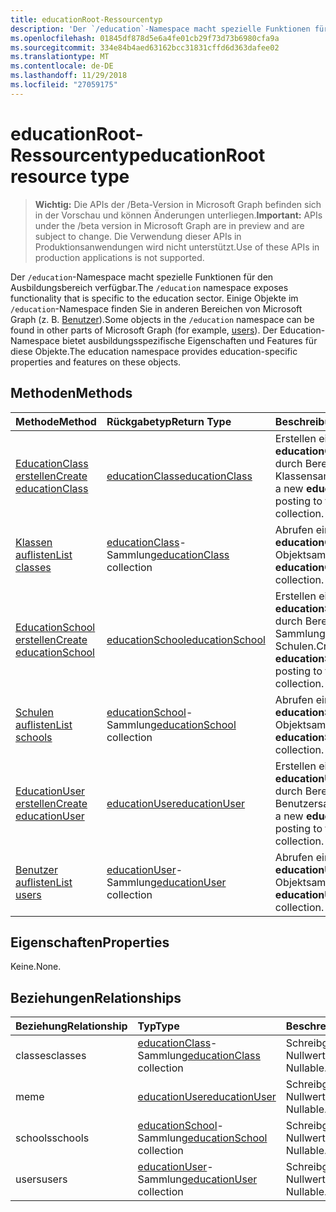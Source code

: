 ```yaml
---
title: educationRoot-Ressourcentyp
description: 'Der `/education`-Namespace macht spezielle Funktionen für den Ausbildungsbereich verfügbar. '
ms.openlocfilehash: 01845df878d5e6a4fe01cb29f73d73b6980cfa9a
ms.sourcegitcommit: 334e84b4aed63162bcc31831cffd6d363dafee02
ms.translationtype: MT
ms.contentlocale: de-DE
ms.lasthandoff: 11/29/2018
ms.locfileid: "27059175"
---
```

# <a name="educationroot-resource-type"></a><span data-ttu-id="6e6d9-103">educationRoot-Ressourcentyp</span><span class="sxs-lookup"><span data-stu-id="6e6d9-103">educationRoot resource type</span></span>

> <span data-ttu-id="6e6d9-104">**Wichtig:** Die APIs der /Beta-Version in Microsoft Graph befinden sich in der Vorschau und können Änderungen unterliegen.</span><span class="sxs-lookup"><span data-stu-id="6e6d9-104">**Important:** APIs under the /beta version in Microsoft Graph are in preview and are subject to change.</span></span> <span data-ttu-id="6e6d9-105">Die Verwendung dieser APIs in Produktionsanwendungen wird nicht unterstützt.</span><span class="sxs-lookup"><span data-stu-id="6e6d9-105">Use of these APIs in production applications is not supported.</span></span>

<span data-ttu-id="6e6d9-106">Der `/education`-Namespace macht spezielle Funktionen für den Ausbildungsbereich verfügbar.</span><span class="sxs-lookup"><span data-stu-id="6e6d9-106">The `/education` namespace exposes functionality that is specific to the education sector.</span></span> <span data-ttu-id="6e6d9-107">Einige Objekte im `/education`-Namespace finden Sie in anderen Bereichen von Microsoft Graph (z. B. [Benutzer](user.md)).</span><span class="sxs-lookup"><span data-stu-id="6e6d9-107">Some objects in the `/education` namespace can be found in other parts of Microsoft Graph (for example, [users](user.md)).</span></span> <span data-ttu-id="6e6d9-108">Der Education-Namespace bietet ausbildungsspezifische Eigenschaften und Features für diese Objekte.</span><span class="sxs-lookup"><span data-stu-id="6e6d9-108">The education namespace provides education-specific properties and features on these objects.</span></span>

## <a name="methods"></a><span data-ttu-id="6e6d9-109">Methoden</span><span class="sxs-lookup"><span data-stu-id="6e6d9-109">Methods</span></span>

| <span data-ttu-id="6e6d9-110">Methode</span><span class="sxs-lookup"><span data-stu-id="6e6d9-110">Method</span></span>           | <span data-ttu-id="6e6d9-111">Rückgabetyp</span><span class="sxs-lookup"><span data-stu-id="6e6d9-111">Return Type</span></span>    |<span data-ttu-id="6e6d9-112">Beschreibung</span><span class="sxs-lookup"><span data-stu-id="6e6d9-112">Description</span></span>|
|:---------------|:--------|:----------|
|[<span data-ttu-id="6e6d9-113">EducationClass erstellen</span><span class="sxs-lookup"><span data-stu-id="6e6d9-113">Create educationClass</span></span>](../api/educationroot-post-classes.md) |[<span data-ttu-id="6e6d9-114">educationClass</span><span class="sxs-lookup"><span data-stu-id="6e6d9-114">educationClass</span></span>](educationclass.md)| <span data-ttu-id="6e6d9-115">Erstellen eines neuen **educationClass**-Objekts durch Bereitstellen in die Klassensammlung.</span><span class="sxs-lookup"><span data-stu-id="6e6d9-115">Create a new **educationClass** by posting to the classes collection.</span></span>|
|[<span data-ttu-id="6e6d9-116">Klassen auflisten</span><span class="sxs-lookup"><span data-stu-id="6e6d9-116">List classes</span></span>](../api/educationroot-list-classes.md) |<span data-ttu-id="6e6d9-117">[educationClass](educationclass.md)-Sammlung</span><span class="sxs-lookup"><span data-stu-id="6e6d9-117">[educationClass](educationclass.md) collection</span></span>| <span data-ttu-id="6e6d9-118">Abrufen einer **educationClass**-Objektsammlung.</span><span class="sxs-lookup"><span data-stu-id="6e6d9-118">Get an **educationClass** object collection.</span></span>|
|[<span data-ttu-id="6e6d9-119">EducationSchool erstellen</span><span class="sxs-lookup"><span data-stu-id="6e6d9-119">Create educationSchool</span></span>](../api/educationroot-post-schools.md) |[<span data-ttu-id="6e6d9-120">educationSchool</span><span class="sxs-lookup"><span data-stu-id="6e6d9-120">educationSchool</span></span>](educationschool.md)| <span data-ttu-id="6e6d9-121">Erstellen eines neuen **educationSchool**-Objekts durch Bereitstellen in der Sammlung der Schulen.</span><span class="sxs-lookup"><span data-stu-id="6e6d9-121">Create a new **educationSchool** by posting to the schools collection.</span></span>|
|[<span data-ttu-id="6e6d9-122">Schulen auflisten</span><span class="sxs-lookup"><span data-stu-id="6e6d9-122">List schools</span></span>](../api/educationroot-list-schools.md) |<span data-ttu-id="6e6d9-123">[educationSchool](educationschool.md)-Sammlung</span><span class="sxs-lookup"><span data-stu-id="6e6d9-123">[educationSchool](educationschool.md) collection</span></span>| <span data-ttu-id="6e6d9-124">Abrufen einer **educationSchool**-Objektsammlung.</span><span class="sxs-lookup"><span data-stu-id="6e6d9-124">Get an **educationSchool** object collection.</span></span>|
|[<span data-ttu-id="6e6d9-125">EducationUser erstellen</span><span class="sxs-lookup"><span data-stu-id="6e6d9-125">Create educationUser</span></span>](../api/educationroot-post-users.md) |[<span data-ttu-id="6e6d9-126">educationUser</span><span class="sxs-lookup"><span data-stu-id="6e6d9-126">educationUser</span></span>](educationuser.md)| <span data-ttu-id="6e6d9-127">Erstellen eines neuen **educationUser**-Objekts durch Bereitstellen in der Benutzersammlung.</span><span class="sxs-lookup"><span data-stu-id="6e6d9-127">Create a new **educationUser** by posting to the users collection.</span></span>|
|[<span data-ttu-id="6e6d9-128">Benutzer auflisten</span><span class="sxs-lookup"><span data-stu-id="6e6d9-128">List users</span></span>](../api/educationroot-list-users.md) |<span data-ttu-id="6e6d9-129">[educationUser](educationuser.md)-Sammlung</span><span class="sxs-lookup"><span data-stu-id="6e6d9-129">[educationUser](educationuser.md) collection</span></span>| <span data-ttu-id="6e6d9-130">Abrufen einer **educationUser**-Objektsammlung.</span><span class="sxs-lookup"><span data-stu-id="6e6d9-130">Get an **educationUser** object collection.</span></span>|

## <a name="properties"></a><span data-ttu-id="6e6d9-131">Eigenschaften</span><span class="sxs-lookup"><span data-stu-id="6e6d9-131">Properties</span></span>
<span data-ttu-id="6e6d9-132">Keine.</span><span class="sxs-lookup"><span data-stu-id="6e6d9-132">None.</span></span>

## <a name="relationships"></a><span data-ttu-id="6e6d9-133">Beziehungen</span><span class="sxs-lookup"><span data-stu-id="6e6d9-133">Relationships</span></span>
| <span data-ttu-id="6e6d9-134">Beziehung</span><span class="sxs-lookup"><span data-stu-id="6e6d9-134">Relationship</span></span> | <span data-ttu-id="6e6d9-135">Typ</span><span class="sxs-lookup"><span data-stu-id="6e6d9-135">Type</span></span>   |<span data-ttu-id="6e6d9-136">Beschreibung</span><span class="sxs-lookup"><span data-stu-id="6e6d9-136">Description</span></span>|
|:---------------|:--------|:----------|
|<span data-ttu-id="6e6d9-137">classes</span><span class="sxs-lookup"><span data-stu-id="6e6d9-137">classes</span></span>|<span data-ttu-id="6e6d9-138">[educationClass](educationclass.md)-Sammlung</span><span class="sxs-lookup"><span data-stu-id="6e6d9-138">[educationClass](educationclass.md) collection</span></span>| <span data-ttu-id="6e6d9-p103">Schreibgeschützt. Lässt Nullwerte zu.</span><span class="sxs-lookup"><span data-stu-id="6e6d9-p103">Read-only. Nullable.</span></span>|
|<span data-ttu-id="6e6d9-141">me</span><span class="sxs-lookup"><span data-stu-id="6e6d9-141">me</span></span>|[<span data-ttu-id="6e6d9-142">educationUser</span><span class="sxs-lookup"><span data-stu-id="6e6d9-142">educationUser</span></span>](educationuser.md)| <span data-ttu-id="6e6d9-p104">Schreibgeschützt. Lässt Nullwerte zu.</span><span class="sxs-lookup"><span data-stu-id="6e6d9-p104">Read-only. Nullable.</span></span>|
|<span data-ttu-id="6e6d9-145">schools</span><span class="sxs-lookup"><span data-stu-id="6e6d9-145">schools</span></span>|<span data-ttu-id="6e6d9-146">[educationSchool](educationschool.md)-Sammlung</span><span class="sxs-lookup"><span data-stu-id="6e6d9-146">[educationSchool](educationschool.md) collection</span></span>| <span data-ttu-id="6e6d9-p105">Schreibgeschützt. Lässt Nullwerte zu.</span><span class="sxs-lookup"><span data-stu-id="6e6d9-p105">Read-only. Nullable.</span></span>|
|<span data-ttu-id="6e6d9-149">users</span><span class="sxs-lookup"><span data-stu-id="6e6d9-149">users</span></span>|<span data-ttu-id="6e6d9-150">[educationUser](educationuser.md)-Sammlung</span><span class="sxs-lookup"><span data-stu-id="6e6d9-150">[educationUser](educationuser.md) collection</span></span>| <span data-ttu-id="6e6d9-p106">Schreibgeschützt. Lässt Nullwerte zu.</span><span class="sxs-lookup"><span data-stu-id="6e6d9-p106">Read-only. Nullable.</span></span>|

<!-- uuid: 8fcb5dbc-d5aa-4681-8e31-b001d5168d79
2015-10-25 14:57:30 UTC -->
<!-- {
  "type": "#page.annotation",
  "description": "educationRoot resource",
  "keywords": "",
  "section": "documentation",
  "tocPath": ""
}-->